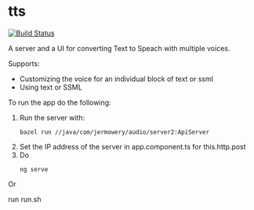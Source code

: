 # tts

[![Build Status](https://travis-ci.com/jermowery/tts.svg?branch=master)](https://travis-ci.com/jermowery/tts)

A server and a UI for converting Text to Speach with multiple voices.

Supports:

* Customizing the voice for an individual block of text or ssml
* Using text or SSML

To run the app do the following:

1. Run the server with:
   ```
   bazel run //java/com/jermowery/audio/server2:ApiServer
   ```
2. Set the IP address of the server in app.component.ts for this.http.post
3. Do
   ```
   ng serve
   ```
   
Or

run run.sh
